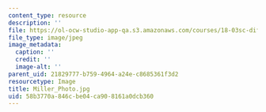 ```yaml
---
content_type: resource
description: ''
file: https://ol-ocw-studio-app-qa.s3.amazonaws.com/courses/18-03sc-differential-equations-fall-2011/58b3770a846cbe04ca908161a0dcb360_Miller_Photo.jpg
file_type: image/jpeg
image_metadata:
  caption: ''
  credit: ''
  image-alt: ''
parent_uid: 21829777-b759-4964-a24e-c8685361f3d2
resourcetype: Image
title: Miller_Photo.jpg
uid: 58b3770a-846c-be04-ca90-8161a0dcb360
---
```


